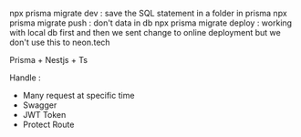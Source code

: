 npx prisma migrate dev : save the SQL statement in a folder in prisma
npx prisma migrate push : don't data in db
npx prisma migrate deploy : working with local db first and then we sent change to online deployment but we don't use this to neon.tech


Prisma + Nestjs + Ts

Handle :
- Many request at specific time
- Swagger
- JWT Token
- Protect Route
